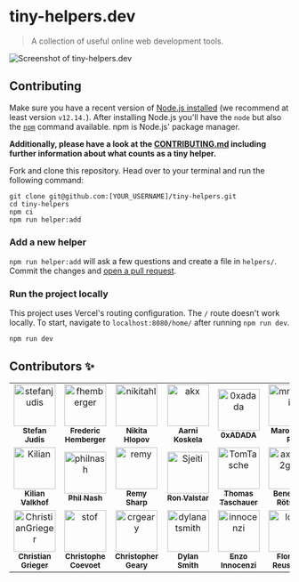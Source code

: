 # tiny-helpers.dev

> A collection of useful online web development tools.

![Screenshot of tiny-helpers.dev](./screenshot.jpg)

## Contributing

Make sure you have a recent version of [Node.js installed](https://nodejs.org/en/) (we recommend at least version `v12.14.`). After installing Node.js you'll have the `node` but also the [`npm`](https://www.npmjs.com/) command available. npm is Node.js' package manager.

**Additionally, please have a look at the [CONTRIBUTING.md](./CONTRIBUTING.md) including further information about what counts as a tiny helper.**

Fork and clone this repository. Head over to your terminal and run the following command:

```
git clone git@github.com:[YOUR_USERNAME]/tiny-helpers.git
cd tiny-helpers
npm ci
npm run helper:add
```

### Add a new helper

`npm run helper:add` will ask a few questions and create a file in `helpers/`.
Commit the changes and [open a pull request](https://help.github.com/en/github/collaborating-with-issues-and-pull-requests/creating-a-pull-request).

### Run the project locally

This project uses Vercel's routing configuration. The `/` route doesn't work locally. To start, navigate to `localhost:8080/home/` after running `npm run dev`.

```
npm run dev
```

## Contributors :sparkles:
<table>
    <!-- Only 10 <td> (cell) per <tr> (row) please -->
    <tr>
        <td align="center">
            <a href="https://github.com/stefanjudis">
                <img src="https://avatars3.githubusercontent.com/u/962099?v=4" width="75;" alt="stefanjudis"/>
                <br />
                <sub><b>Stefan Judis</b></sub>
            </a>
        </td>
        <td align="center">
            <a href="https://github.com/fhemberger">
                <img src="https://avatars3.githubusercontent.com/u/153481?v=4" width="75;" alt="fhemberger"/>
                <br />
                <sub><b>Frederic Hemberger</b></sub>
            </a>
        </td>
        <td align="center">
            <a href="https://github.com/nikitahl">
                <img src="https://avatars3.githubusercontent.com/u/12826823?v=4" width="75;" alt="nikitahl"/>
                <br />
                <sub><b>Nikita Hlopov</b></sub>
            </a>
        </td>
        <td align="center">
            <a href="https://github.com/akx">
                <img src="https://avatars2.githubusercontent.com/u/58669?v=4" width="75;" alt="akx"/>
                <br />
                <sub><b>Aarni Koskela</b></sub>
            </a>
        </td>
        <td align="center">
            <a href="https://github.com/0xadada">
                <img src="https://avatars2.githubusercontent.com/u/51207?v=4" width="75;" alt="0xadada"/>
                <br />
                <sub><b>0xADADA</b></sub>
            </a>
        </td>
        <td align="center">
            <a href="https://github.com/mrassili">
                <img src="https://avatars0.githubusercontent.com/u/25288435?v=4" width="75;" alt="mrassili"/>
                <br />
                <sub><b>Marouane R</b></sub>
            </a>
        </td>
        <td align="center">
            <a href="https://github.com/Ben1980">
                <img src="https://avatars1.githubusercontent.com/u/919260?v=4" width="75;" alt="Ben1980"/>
                <br />
                <sub><b>Benjamin Mahr</b></sub>
            </a>
        </td>
        <td align="center">
            <a href="https://github.com/manniL">
                <img src="https://avatars0.githubusercontent.com/u/640208?v=4" width="75;" alt="manniL"/>
                <br />
                <sub><b>Alexander Lichter</b></sub>
            </a>
        </td>
        <td align="center">
            <a href="https://github.com/CanRau">
                <img src="https://avatars0.githubusercontent.com/u/5196971?v=4" width="75;" alt="CanRau"/>
                <br />
                <sub><b>Can Rau</b></sub>
            </a>
        </td>
        <td align="center">
            <a href="https://github.com/bjuretko">
                <img src="https://avatars2.githubusercontent.com/u/30392977?v=4" width="75;" alt="bjuretko"/>
                <br />
                <sub><b>Benedict Juretko</b></sub>
            </a>
        </td>
    </tr>
    <tr>
        <td align="center">
            <a href="https://github.com/Kilian">
                <img src="https://avatars3.githubusercontent.com/u/41970?v=4" width="75;" alt="Kilian"/>
                <br />
                <sub><b>Kilian Valkhof</b></sub>
            </a>
        </td>
        <td align="center">
            <a href="https://github.com/philnash">
                <img src="https://avatars3.githubusercontent.com/u/31462?v=4" width="75;" alt="philnash"/>
                <br />
                <sub><b>Phil Nash</b></sub>
            </a>
        </td>
        <td align="center">
            <a href="https://github.com/remy">
                <img src="https://avatars0.githubusercontent.com/u/13700?v=4" width="75;" alt="remy"/>
                <br />
                <sub><b>Remy Sharp</b></sub>
            </a>
        </td>
        <td align="center">
            <a href="https://github.com/Sjeiti">
                <img src="https://avatars0.githubusercontent.com/u/785706?v=4" width="75;" alt="Sjeiti"/>
                <br />
                <sub><b>Ron Valstar</b></sub>
            </a>
        </td>
        <td align="center">
            <a href="https://github.com/TomTasche">
                <img src="https://avatars2.githubusercontent.com/u/128734?v=4" width="75;" alt="TomTasche"/>
                <br />
                <sub><b>Thomas Taschauer</b></sub>
            </a>
        </td>
        <td align="center">
            <a href="https://github.com/axe312ger">
                <img src="https://avatars1.githubusercontent.com/u/1737026?v=4" width="75;" alt="axe312ger"/>
                <br />
                <sub><b>Benedikt Rötsch</b></sub>
            </a>
        </td>
        <td align="center">
            <a href="https://github.com/nicokoenig">
                <img src="https://avatars0.githubusercontent.com/u/16404104?v=4" width="75;" alt="nicokoenig"/>
                <br />
                <sub><b>Nico König</b></sub>
            </a>
        </td>
        <td align="center">
            <a href="https://github.com/bkmxer">
                <img src="https://avatars1.githubusercontent.com/u/18457056?v=4" width="75;" alt="bkmxer"/>
                <br />
                <sub><b>Anton Ilchuk</b></sub>
            </a>
        </td>
        <td align="center">
            <a href="https://github.com/austinpray">
                <img src="https://avatars1.githubusercontent.com/u/2192970?v=4" width="75;" alt="austinpray"/>
                <br />
                <sub><b>Austin Pray</b></sub>
            </a>
        </td>
        <td align="center">
            <a href="https://github.com/caseymhunt">
                <img src="https://avatars3.githubusercontent.com/u/2065615?v=4" width="75;" alt="caseymhunt"/>
                <br />
                <sub><b>Casey Hunt</b></sub>
            </a>
        </td>
    </tr>
    <tr>
        <td align="center">
            <a href="https://github.com/ChristianGrieger">
                <img src="https://avatars0.githubusercontent.com/u/8712219?v=4" width="75;" alt="ChristianGrieger"/>
                <br />
                <sub><b>Christian Grieger</b></sub>
            </a>
        </td>
        <td align="center">
            <a href="https://github.com/stof">
                <img src="https://avatars0.githubusercontent.com/u/439401?v=4" width="75;" alt="stof"/>
                <br />
                <sub><b>Christophe Coevoet</b></sub>
            </a>
        </td>
        <td align="center">
            <a href="https://github.com/crgeary">
                <img src="https://avatars0.githubusercontent.com/u/3949335?v=4" width="75;" alt="crgeary"/>
                <br />
                <sub><b>Christopher Geary</b></sub>
            </a>
        </td>
        <td align="center">
            <a href="https://github.com/dylanatsmith">
                <img src="https://avatars1.githubusercontent.com/u/6905903?v=4" width="75;" alt="dylanatsmith"/>
                <br />
                <sub><b>Dylan Smith</b></sub>
            </a>
        </td>
        <td align="center">
            <a href="https://github.com/innocenzi">
                <img src="https://avatars3.githubusercontent.com/u/16060559?v=4" width="75;" alt="innocenzi"/>
                <br />
                <sub><b>Enzo Innocenzi</b></sub>
            </a>
        </td>
        <td align="center">
            <a href="https://github.com/loilo">
                <img src="https://avatars3.githubusercontent.com/u/1922624?v=4" width="75;" alt="loilo"/>
                <br />
                <sub><b>Florian Reuschel</b></sub>
            </a>
        </td>
        <td align="center">
            <a href="https://github.com/c1rrus">
                <img src="https://avatars3.githubusercontent.com/u/358435?v=4" width="75;" alt="c1rrus"/>
                <br />
                <sub><b>James Nash</b></sub>
            </a>
        </td>
        <td align="center">
            <a href="https://github.com/Cherry">
                <img src="https://avatars2.githubusercontent.com/u/856748?v=4" width="75;" alt="Cherry"/>
                <br />
                <sub><b>James Ross</b></sub>
            </a>
        </td>
        <td align="center">
            <a href="https://github.com/jankohlbach">
                <img src="https://avatars0.githubusercontent.com/u/43587328?v=4" width="75;" alt="jankohlbach"/>
                <br />
                <sub><b>Jan Kohlbach</b></sub>
            </a>
        </td>
    </tr>
</table>

